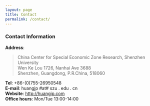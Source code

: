 ```yaml
---
layout: page
title: Contact
permalink: /contact/
---
```


### Contact Information

**Address**:   
>  China Center for Special Economic Zone Research, Shenzhen University  
>  Wen Ke Lou 1726, Nanhai Ave 3688  
>  Shenzhen, Guangdong, P.R.China, 518060   

**Tel**: +86-(0)755-26950548  
**E-mail**: huangjp #at# szu . edu . cn   
**Website**: <http://huangjp.com>   
**Office hours**: Mon/Tue 13:00-14:00
